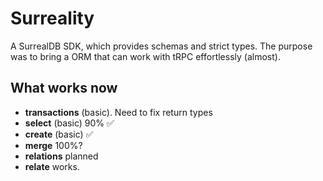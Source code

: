 # Surreality
A SurrealDB SDK, which provides schemas and strict types. The purpose was to bring a ORM that can work with tRPC effortlessly (almost).

## What works now
* **transactions** (basic). Need to fix return types
* **select** (basic) 90% ✅
* **create** (basic) ✅
* **merge** 100%?
* **relations** planned
* **relate** works.